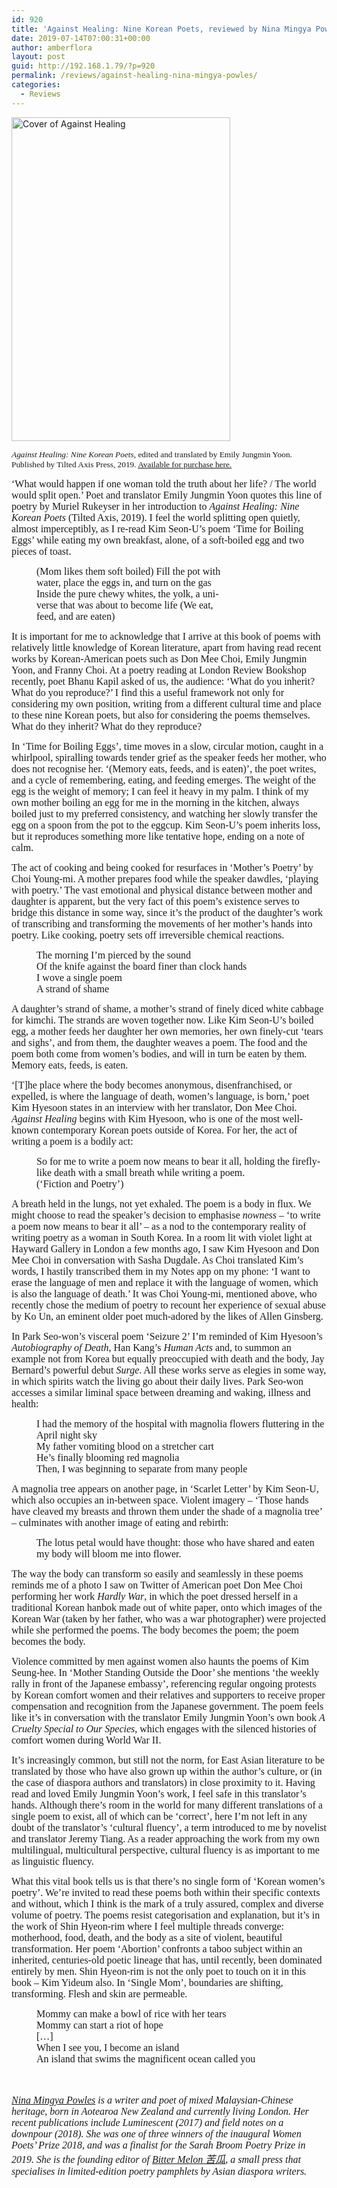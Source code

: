 ```yaml
---
id: 920
title: 'Against Healing: Nine Korean Poets, reviewed by Nina Mingya Powles'
date: 2019-07-14T07:00:31+00:00
author: amberflora
layout: post
guid: http://192.168.1.79/?p=920
permalink: /reviews/against-healing-nina-mingya-powles/
categories:
  - Reviews
---
```

<img loading="lazy" class="aligncenter wp-image-925" src="http://amberflora.com/wp-content/uploads/2019/07/AgainstHealing.jpg" alt="Cover of Against Healing" width="350" height="518" srcset="https://www.amberflora.com/wp-content/uploads/2019/07/AgainstHealing.jpg 1000w, https://www.amberflora.com/wp-content/uploads/2019/07/AgainstHealing-203x300.jpg 203w, https://www.amberflora.com/wp-content/uploads/2019/07/AgainstHealing-768x1136.jpg 768w, https://www.amberflora.com/wp-content/uploads/2019/07/AgainstHealing-692x1024.jpg 692w" sizes="(max-width: 350px) 100vw, 350px" />

<p style="text-align: left;">
  <span style="font-size: 10pt; font-family: georgia, palatino, serif;"><em>Against Healing: Nine Korean Poets</em>, edited and translated by Emily Jungmin Yoon. Published by Tilted Axis Press, 2019. <a href="https://www.tiltedaxispress.com/store/against-healing-nine-korean-poets-translating-feminisms">Available for purchase here.</a></span>
</p>

<span style="font-family: georgia, palatino, serif; font-size: 12pt;">&#8216;What would happen if one woman told the truth about her life? / The world would split open.&#8217; Poet and translator Emily Jungmin Yoon quotes this line of poetry by Muriel Rukeyser in her introduction to <em>Against Healing: Nine Korean Poets</em> (Tilted Axis, 2019). I feel the world splitting open quietly, almost imperceptibly, as I re-read Kim Seon-U’s poem &#8216;Time for Boiling Eggs&#8217; while eating my own breakfast, alone, of a soft-boiled egg and two pieces of toast.</span>

<p style="padding-left: 40px;">
  <span style="font-family: georgia, palatino, serif; font-size: 12pt;">(Mom likes them soft boiled) Fill the pot with</span><br /> <span style="font-family: georgia, palatino, serif; font-size: 12pt;">water, place the eggs in, and turn on the gas</span><br /> <span style="font-family: georgia, palatino, serif; font-size: 12pt;">Inside the pure chewy whites, the yolk, a uni-</span><br /> <span style="font-family: georgia, palatino, serif; font-size: 12pt;">verse that was about to become life (We eat,</span><br /> <span style="font-family: georgia, palatino, serif; font-size: 12pt;">feed, and are eaten)</span>
</p>

<span style="font-family: georgia, palatino, serif; font-size: 12pt;">It is important for me to acknowledge that I arrive at this book of poems with relatively little knowledge of Korean literature, apart from having read recent works by Korean-American poets such as Don Mee Choi, Emily Jungmin Yoon, and Franny Choi. At a poetry reading at London Review Bookshop recently, poet Bhanu Kapil asked of us, the audience: &#8216;What do you inherit? What do you reproduce?&#8217; I find this a useful framework not only for considering my own position, writing from a different cultural time and place to these nine Korean poets, but also for considering the poems themselves. What do they inherit? What do they reproduce?</span>

<span style="font-family: georgia, palatino, serif; font-size: 12pt;">In &#8216;Time for Boiling Eggs&#8217;, time moves in a slow, circular motion, caught in a whirlpool, spiralling towards tender grief as the speaker feeds her mother, who does not recognise her. &#8216;(Memory eats, feeds, and is eaten)&#8217;, the poet writes, and a cycle of remembering, eating, and feeding emerges. The weight of the egg is the weight of memory; I can feel it heavy in my palm. I think of my own mother boiling an egg for me in the morning in the kitchen, always boiled just to my preferred consistency, and watching her slowly transfer the egg on a spoon from the pot to the eggcup. Kim Seon-U’s poem inherits loss, but it reproduces something more like tentative hope, ending on a note of calm.</span>

<span style="font-family: georgia, palatino, serif; font-size: 12pt;">The act of cooking and being cooked for resurfaces in &#8216;Mother’s Poetry&#8217; by Choi Young-mi. A mother prepares food while the speaker dawdles, &#8216;playing with poetry.&#8217; The vast emotional and physical distance between mother and daughter is apparent, but the very fact of this poem’s existence serves to bridge this distance in some way, since it’s the product of the daughter’s work of transcribing and transforming the movements of her mother’s hands into poetry. Like cooking, poetry sets off irreversible chemical reactions.</span>

<p style="padding-left: 40px;">
  <span style="font-family: georgia, palatino, serif; font-size: 12pt;">The morning I’m pierced by the sound</span><br /> <span style="font-family: georgia, palatino, serif; font-size: 12pt;">Of the knife against the board finer than clock hands</span><br /> <span style="font-family: georgia, palatino, serif; font-size: 12pt;">I wove a single poem</span><br /> <span style="font-family: georgia, palatino, serif; font-size: 12pt;">A strand of shame</span>
</p>

<span style="font-family: georgia, palatino, serif; font-size: 12pt;">A daughter’s strand of shame, a mother’s strand of finely diced white cabbage for kimchi. The strands are woven together now. Like Kim Seon-U’s boiled egg, a mother feeds her daughter her own memories, her own finely-cut &#8216;tears and sighs&#8217;, and from them, the daughter weaves a poem. The food and the poem both come from women’s bodies, and will in turn be eaten by them. Memory eats, feeds, is eaten.</span>

<span style="font-family: georgia, palatino, serif; font-size: 12pt;">&#8216;[T]he place where the body becomes anonymous, disenfranchised, or expelled, is where the language of death, women’s language, is born,&#8217; poet Kim Hyesoon states in an interview with her translator, Don Mee Choi. <em>Against Healing</em> begins with Kim Hyesoon, who is one of the most well-known contemporary Korean poets outside of Korea. For her, the act of writing a poem is a bodily act:</span>

<p style="padding-left: 40px;">
  <span style="font-family: georgia, palatino, serif; font-size: 12pt;">So for me to write a poem now means to bear it all, holding the firefly-like death with a small breath while writing a poem.</span><br /> <span style="font-family: georgia, palatino, serif; font-size: 12pt;">(&#8216;Fiction and Poetry&#8217;)</span>
</p>

<span style="font-family: georgia, palatino, serif; font-size: 12pt;">A breath held in the lungs, not yet exhaled. The poem is a body in flux. We might choose to read the speaker’s decision to emphasise <em>nowness</em> – &#8216;to write a poem now means to bear it all&#8217; – as a nod to the contemporary reality of writing poetry as a woman in South Korea. In a room lit with violet light at Hayward Gallery in London a few months ago, I saw Kim Hyesoon and Don Mee Choi in conversation with Sasha Dugdale. As Choi translated Kim’s words, I hastily transcribed them in my Notes app on my phone: &#8216;I want to erase the language of men and replace it with the language of women, which is also the language of death.&#8217; It was Choi Young-mi, mentioned above, who recently chose the medium of poetry to recount her experience of sexual abuse by Ko Un, an eminent older poet much-adored by the likes of Allen Ginsberg.</span>

<span style="font-family: georgia, palatino, serif; font-size: 12pt;">In Park Seo-won’s visceral poem &#8216;Seizure 2&#8217; I’m reminded of Kim Hyesoon’s <em>Autobiography of Death</em>, Han Kang’s <em>Human Acts</em> and, to summon an example not from Korea but equally preoccupied with death and the body, Jay Bernard’s powerful debut <em>Surge</em>. All these works serve as elegies in some way, in which spirits watch the living go about their daily lives. Park Seo-won accesses a similar liminal space between dreaming and waking, illness and health:</span>

<p style="padding-left: 40px;">
  <span style="font-family: georgia, palatino, serif; font-size: 12pt;">I had the memory of the hospital with magnolia flowers fluttering in the April night sky</span><br /> <span style="font-family: georgia, palatino, serif; font-size: 12pt;">My father vomiting blood on a stretcher cart</span><br /> <span style="font-family: georgia, palatino, serif; font-size: 12pt;">He’s finally blooming red magnolia</span><br /> <span style="font-family: georgia, palatino, serif; font-size: 12pt;">Then, I was beginning to separate from many people</span>
</p>

<span style="font-family: georgia, palatino, serif; font-size: 12pt;">A magnolia tree appears on another page, in &#8216;Scarlet Letter&#8217; by Kim Seon-U, which also occupies an in-between space. Violent imagery – &#8216;Those hands have cleaved my breasts and thrown them under the shade of a magnolia tree&#8217; – culminates with another image of eating and rebirth:</span>

<p style="padding-left: 40px;">
  <span style="font-family: georgia, palatino, serif; font-size: 12pt;">The lotus petal would have thought: those who have shared and eaten my body will bloom me into flower.</span>
</p>

<span style="font-family: georgia, palatino, serif; font-size: 12pt;">The way the body can transform so easily and seamlessly in these poems reminds me of a photo I saw on Twitter of American poet Don Mee Choi performing her work <em>Hardly War</em>, in which the poet dressed herself in a traditional Korean hanbok made out of white paper, onto which images of the Korean War (taken by her father, who was a war photographer) were projected while she performed the poems. The body becomes the poem; the poem becomes the body.</span>

<span style="font-family: georgia, palatino, serif; font-size: 12pt;">Violence committed by men against women also haunts the poems of Kim Seung-hee. In &#8216;Mother Standing Outside the Door&#8217; she mentions &#8216;the weekly rally in front of the Japanese embassy&#8217;, referencing regular ongoing protests by Korean comfort women and their relatives and supporters to receive proper compensation and recognition from the Japanese government. The poem feels like it’s in conversation with the translator Emily Jungmin Yoon’s own book <em>A Cruelty Special to Our Species</em>, which engages with the silenced histories of comfort women during World War II.</span>

<span style="font-family: georgia, palatino, serif; font-size: 12pt;">It’s increasingly common, but still not the norm, for East Asian literature to be translated by those who have also grown up within the author’s culture, or (in the case of diaspora authors and translators) in close proximity to it. Having read and loved Emily Jungmin Yoon’s work, I feel safe in this translator’s hands. Although there’s room in the world for many different translations of a single poem to exist, all of which can be &#8216;correct&#8217;, here I’m not left in any doubt of the translator’s &#8216;cultural fluency&#8217;, a term introduced to me by novelist and translator Jeremy Tiang. As a reader approaching the work from my own multilingual, multicultural perspective, cultural fluency is as important to me as linguistic fluency.</span>

<span style="font-family: georgia, palatino, serif; font-size: 12pt;">What this vital book tells us is that there’s no single form of &#8216;Korean women’s poetry&#8217;. We’re invited to read these poems both within their specific contexts and without, which I think is the mark of a truly assured, complex and diverse volume of poetry. The poems resist categorisation and explanation, but it’s in the work of Shin Hyeon-rim where I feel multiple threads converge: motherhood, food, death, and the body as a site of violent, beautiful transformation. Her poem &#8216;Abortion&#8217; confronts a taboo subject within an inherited, centuries-old poetic lineage that has, until recently, been dominated entirely by men. Shin Hyeon-rim is not the only poet to touch on it in this book – Kim Yideum also. In &#8216;Single Mom&#8217;, boundaries are shifting, transforming. Flesh and skin are permeable.</span>

<p style="padding-left: 40px;">
  <span style="font-family: georgia, palatino, serif; font-size: 12pt;">Mommy can make a bowl of rice with her tears</span><br /> <span style="font-family: georgia, palatino, serif; font-size: 12pt;">Mommy can start a riot of hope</span><br /> <span style="font-family: georgia, palatino, serif; font-size: 12pt;">[…]</span><br /> <span style="font-family: georgia, palatino, serif; font-size: 12pt;">When I see you, I become an island</span><br /> <span style="font-family: georgia, palatino, serif; font-size: 12pt;">An island that swims the magnificent ocean called you</span>
</p>

&nbsp;  
&nbsp;  
<span style="font-size: 12pt; font-family: georgia, palatino, serif;"><em><a href="https://www.ninapowles.com" target="_blank" rel="noopener noreferrer">Nina Mingya Powles</a> is a writer and poet of mixed Malaysian-Chinese heritage, born in Aotearoa New Zealand and currently living London. Her recent publications include Luminescent (2017) and field notes on a downpour (2018). She was one of three winners of the inaugural Women Poets&#8217; Prize 2018, and was a finalist for the Sarah Broom Poetry Prize in 2019. She is the founding editor of <a href="https://bittermelon.weebly.com" target="_blank" rel="noopener noreferrer">Bitter Melon 苦瓜</a>, a small press that specialises in limited-edition poetry pamphlets by Asian diaspora writers.</em></span>